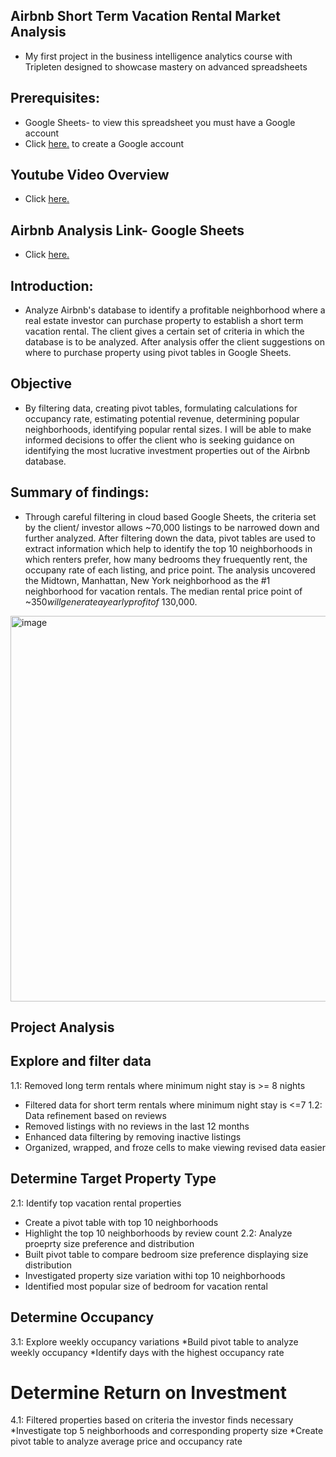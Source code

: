 ## Airbnb Short Term Vacation Rental Market Analysis
* My first project in the business intelligence analytics course with Tripleten designed to showcase mastery on advanced spreadsheets 
## Prerequisites:
* Google Sheets- to view this spreadsheet you must have a Google account
* Click <a href='https://www.google.com/sheets/about/' target=_blank><u>here</u>.</a> to create a Google account
## Youtube Video Overview
* Click <a href='https://youtu.be/x1HB91wnnTs' target=_blank><u>here</u>.</a> 
## Airbnb Analysis Link- Google Sheets
* Click <a href='https://docs.google.com/spreadsheets/d/13q-g6C-cLXm7jqWKQLng_Aly4x2KxMF_ygE3hJC-9go/edit#gid=769409647' target=_blank><u>here</u>.</a>
## Introduction: 
* Analyze Airbnb's database to identify a profitable neighborhood where a real estate investor can purchase property to establish a short term vacation rental. The client gives a certain set of criteria in which the database is to be analyzed. After analysis offer the client suggestions on where to purchase property using pivot tables in Google Sheets.
## Objective
* By filtering data, creating pivot tables, formulating calculations for occupancy rate, estimating potential revenue, determining popular neighborhoods, identifying popular rental sizes. I will be able to make informed decisions to offer the client who is seeking guidance on identifying the most lucrative investment properties out of the Airbnb database. 
## Summary of findings: 
* Through careful filtering in cloud based Google Sheets, the criteria set by the client/ investor allows ~70,000 listings to be narrowed down and further analyzed. After filtering down the data, pivot tables are used to extract information which help to identify the top 10 neighborhoods in which renters prefer, how many bedrooms they fruequently rent, the occupany rate of each listing, and price point. The analysis uncovered the Midtown, Manhattan, New York neighborhood as the #1 neighborhood for vacation rentals. The median rental price point of ~$350 will generate a yearly profit of ~$130,000. 

<img width="617" alt="image" src="https://github.com/jasminerc23/Data_Projects_Tripleten/assets/165707643/a0f7eda6-114a-46a7-be61-a06cbb5ca658">

## Project Analysis
## Explore and filter data
1.1: Removed long term rentals where minimum night stay is >= 8 nights
* Filtered data for short term rentals where minimum night stay is <=7
1.2: Data refinement based on reviews
* Removed listings with no reviews in the last 12 months
* Enhanced data filtering by removing inactive listings
* Organized, wrapped, and froze cells to make viewing revised data easier

## Determine Target Property Type
2.1: Identify top vacation rental properties
* Create a pivot table with top 10 neighborhoods
* Highlight the top 10 neighborhoods by review count
2.2: Analyze proeprty size preference and distribution
* Built pivot table to compare bedroom size preference displaying size distribution
* Investigated property size variation withi top 10 neighborhoods
* Identified most popular size of bedroom for vacation rental
## Determine Occupancy
3.1: Explore weekly occupancy variations
*Build pivot table to analyze weekly occupancy
*Identify days with the highest occupancy rate
# Determine Return on Investment
4.1: Filtered properties based on criteria the investor finds necessary
*Investigate top 5 neighborhoods and corresponding property size
*Create pivot table to analyze average price and occupancy rate
  


